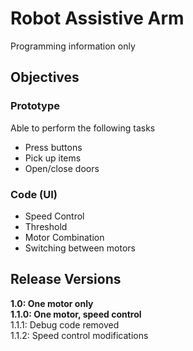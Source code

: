 # Robot Assistive Arm
Programming information only

## Objectives

### Prototype

Able to perform the following tasks
- Press buttons 
- Pick up items
- Open/close doors

### Code (UI)

- Speed Control
- Threshold
- Motor Combination
- Switching between motors

## Release Versions

**1.0: One motor only**  
**1.1.0: One motor, speed control**  
1.1.1: Debug code removed  
1.1.2: Speed control modifications  
